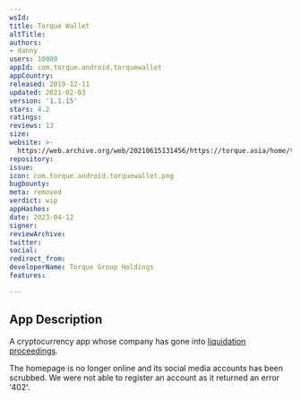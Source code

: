 ```yaml
---
wsId: 
title: Torque Wallet
altTitle: 
authors:
- danny
users: 10000
appId: com.torque.android.torquewallet
appCountry: 
released: 2019-12-11
updated: 2021-02-03
version: '1.1.15'
stars: 4.2
ratings: 
reviews: 13
size: 
website: >-
  https://web.archive.org/web/20210615131456/https://torque.asia/home/terms-and-conditions/
repository: 
issue: 
icon: com.torque.android.torquewallet.png
bugbounty: 
meta: removed
verdict: wip
appHashes: 
date: 2023-04-12
signer: 
reviewArchive: 
twitter: 
social: 
redirect_from: 
developerName: Torque Group Holdings
features: 

---
```


## App Description 

A cryptocurrency app whose company has gone into [liquidation proceedings](https://www.eccourts.org/philip-smith-v-torque-group-holdings-limited-et-al/).

The homepage is no longer online and its social media accounts has been scrubbed. We were not able to register an account as it returned an error '402'.
